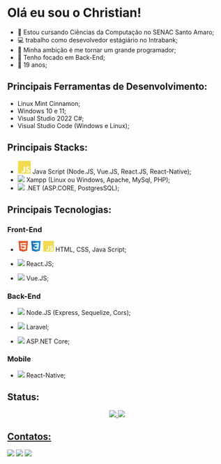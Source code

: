 # Olá eu sou o Christian!

- 🔭 Estou cursando Ciências da Computação no SENAC Santo Amaro; 
- 💻 trabalho como desevolvedor estágiário no Intrabank;
- 🌱 Minha ambição é me tornar um grande programador;
- 🌆 Tenho focado em Back-End;
- 🤔 19 anos;

## Principais Ferramentas de Desenvolvimento: 

- Linux Mint Cinnamon;
- Windows 10 e 11;
- Visual Studio 2022 C#;
- Visual Studio Code (Windows e Linux);

## Principais Stacks:

- <img src="https://raw.githubusercontent.com/devicons/devicon/master/icons/javascript/javascript-plain.svg" width="30" /> Java Script (Node.JS, Vue.JS, React.JS, React-Native);
- <img src="https://cdn.jsdelivr.net/gh/devicons/devicon/icons/apache/apache-original.svg" width="30"/> Xampp (Linux ou Windows, Apache, MySql, PHP);
- <img src="https://cdn.jsdelivr.net/gh/devicons/devicon/icons/dotnetcore/dotnetcore-original.svg" width="30"/> .NET (ASP.CORE, PostgresSQL);

## Principais Tecnologias:

### Front-End


-   <div style="display:inline-block">
    <img width="25" src="https://raw.githubusercontent.com/devicons/devicon/master/icons/html5/html5-original.svg"/>
    <img width="25" src="https://raw.githubusercontent.com/devicons/devicon/master/icons/css3/css3-original.svg"/>
    <img width="25" src="https://raw.githubusercontent.com/devicons/devicon/master/icons/javascript/javascript-plain.svg"/>
    </div> HTML, CSS, Java Script;

- <img width="25" src='https://cdn.jsdelivr.net/gh/devicons/devicon/icons/react/react-original-wordmark.svg'/> React.JS;

- <img width="25" src='https://cdn.jsdelivr.net/gh/devicons/devicon/icons/vuejs/vuejs-original.svg'/> Vue.JS;


### Back-End

- <img width="25" src="https://cdn.jsdelivr.net/gh/devicons/devicon/icons/nodejs/nodejs-original.svg"/> Node.JS (Express, Sequelize, Cors);

- <img width="25" src="https://cdn.jsdelivr.net/gh/devicons/devicon/icons/laravel/laravel-plain-wordmark.svg"/> Laravel;

- <img src="https://cdn.jsdelivr.net/gh/devicons/devicon/icons/dotnetcore/dotnetcore-original.svg" width="30"/> ASP.NET Core;

### Mobile

- <img width="25" src="https://cdn.jsdelivr.net/gh/devicons/devicon/icons/react/react-original-wordmark.svg"> React-Native;

## Status:

<div align="center">
  <a href="https://github.com/ChristianDev123">
  <img height="180em" src="https://github-readme-stats.vercel.app/api?username=ChristianDev123&show_icons=true&theme=dark&include_all_commits=true&count_private=false"/>
  <img height="180em" src="https://github-readme-stats.vercel.app/api/top-langs/?username=ChristianDev123&layout=compact&langs_count=7&theme=dark"/>
</div>

## Contatos: 

<div> 
  <a href="https://www.instagram.com/christian_l.s" target="_blank"><img src="https://img.shields.io/badge/-Instagram-%23E4405F?style=for-the-badge&logo=instagram&logoColor=white" target="_blank"></a>
  <a href = "mailto:christian.lima999@gmail.com"><img src="https://img.shields.io/badge/-Gmail-%23333?style=for-the-badge&logo=gmail&logoColor=white" target="_blank"></a>
  <a href="https://www.linkedin.com/in/christian-santana-developer" target="_blank"><img src="https://img.shields.io/badge/-LinkedIn-%230077B5?style=for-the-badge&logo=linkedin&logoColor=white" target="_blank"></a>   
</div>

